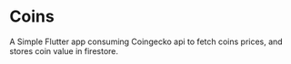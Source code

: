 # Coins

A Simple Flutter app consuming Coingecko api to fetch coins prices, and stores coin value in firestore.
